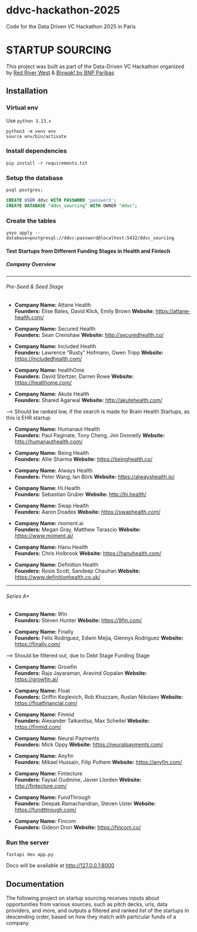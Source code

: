 # ddvc-hackathon-2025

Code for the Data Driven VC Hackathon 2025 in Paris

# STARTUP SOURCING

This project was built as part of the Data-Driven VC Hackathon organized
by [Red River West](https://redriverwest.com) & [Bivwak! by BNP Paribas](https://bivwak.bnpparibas/)

## Installation

### Virtual env

Use `python 3.13.x`

```
python3 -m venv env
source env/bin/activate
```

### Install dependencies

```
pip install -r requirements.txt
```

### Setup the database

```
psql postgres;
```

```sql
CREATE USER ddvc WITH PASSWORD 'password';
CREATE DATABASE "ddvc_sourcing" WITH OWNER "ddvc";
```

### Create the tables
```
yoyo apply --database=postgresql://ddvc:password@localhost:5432/ddvc_sourcing
```

#### Test Startups from Different Funding Stages in Health and Fintech
##### Company Overview

---

###### Pre-Seed & Seed Stage

- **Company Name:** Attane Health  
  **Founders:** Elise Bates, David Klick, Emily Brown
  **Website:** https://attane-health.com/

- **Company Name:** Secured Health  
  **Founders:** Sean Crenshaw
  **Website:** http://securedhealth.co/
  
- **Company Name:** Included Health  
  **Founders:** Lawrence “Rusty” Hofmann, Owen Tripp
  **Website:** https://includedhealth.com/
  
- **Company Name:** healthOme  
  **Founders:** David Stertzer, Darren Rowe
  **Website:** https://healthome.com/
  
- **Company Name:** Akute Health  
  **Founders:** Shared Agarwal
  **Website:** http://akutehealth.com/
  
 --> Should be ranked low, if the search is made for Brain Health Startups, as this is EHR startup

- **Company Name:** Humanaut Health  
  **Founders:** Paul Paginate, Tony Cheng, Jim Donnelly
  **Website:** http://humanauthealth.com/


- **Company Name:** Being Health  
  **Founders:** Allie Sharma
  **Website:** https://beinghealth.co/
  
- **Company Name:** Always Health  
  **Founders:** Peter Wang, Ian Börk
  **Website:** https://alwayshealth.io/
  
- **Company Name:** Hi.Health  
  **Founders:** Sebastian Gruber
  **Website:** http://hi.health/
  
- **Company Name:** Swap Health  
  **Founders:** Aaron Doades
  **Website:** https://swaphealth.com/
  
- **Company Name:** moment.ai  
  **Founders:** Megan Gray, Matthew Tarascio
  **Website:** https://www.moment.ai/
  
- **Company Name:** Hanu Health  
  **Founders:** Chris Holbrook
  **Website:** https://hanuhealth.com/
  
- **Company Name:** Definition Health  
  **Founders:** Rosie Scott, Sandeep Chauhan
  **Website:** https://www.definitionhealth.co.uk/
  
---

###### Series A+

- **Company Name:** 9fin  
  **Founders:** Steven Hunter
  **Website:** https://9fin.com/
  
- **Company Name:** Finally  
  **Founders:** Felix Rodriguez, Edwin Mejia, Glennys Rodriguez
  **Website:** https://finally.com/
  
 --> Should be filtered out, due to Debt Stage Funding Stage

- **Company Name:** Growfin  
  **Founders:** Raja Jayaraman, Aravind Gopalan
  **Website:** https://growfin.ai/

- **Company Name:** Float  
  **Founders:** Griffin Keglevich, Rob Khazzam, Ruslan Nikolaev
  **Website:** https://floatfinancial.com/
  
- **Company Name:** Finmid  
  **Founders:** Alexander Talkanitsa, Max Scheitel
  **Website:** https://finmid.com/
  
- **Company Name:** Neural Payments  
  **Founders:** Mick Oppy
  **Website:** https://neuralpayments.com/
  
- **Company Name:** Anyfin  
  **Founders:** Mikael Hussain, Filip Polhem
  **Website:** https://anyfin.com/
  
- **Company Name:** Fintecture  
  **Founders:** Faysal Oudmine, Javier Llorden
  **Website:** http://fintecture.com/
  
- **Company Name:** FundThrough  
  **Founders:** Deepak Ramachandran, Steven Uster
  **Website:** https://fundthrough.com/
  
- **Company Name:** Fincom  
  **Founders:** Gideon Drori
  **Website:** https://fincom.co/
  

### Run the server
```
fastapi dev app.py
```

Docs will be available at http://127.0.0.1:8000

## Documentation

The following project on startup sourcing receives inputs about opportunities from various sources, such as pitch decks,
urls, data providers, and more, and outputs a filtered and ranked list of the startups in descending order, based on how
they match with particular funds of a company.